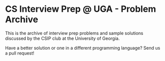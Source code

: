 # CS Interview Prep @ UGA - Problem Archive

This is the archive of interview prep problems and sample solutions discussed by the CSIP club at the University of Georgia.

Have a better solution or one in a different programming language? Send us a pull request!
